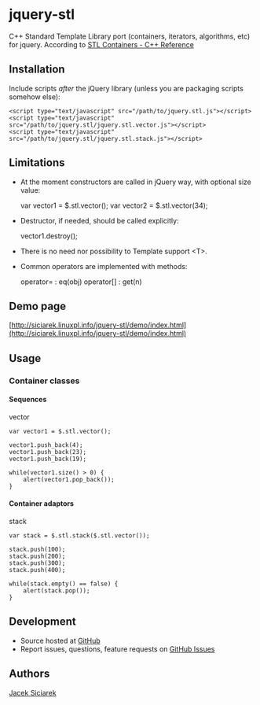 jquery-stl
==========

C++ Standard Template Library port (containers, iterators, algorithms, etc) for jquery.
According to [STL Containers - C++ Reference](http://www.cplusplus.com/reference/stl/)

## Installation

Include scripts *after* the jQuery library (unless you are packaging scripts somehow else):

    <script type="text/javascript" src="/path/to/jquery.stl.js"></script>
    <script type="text/javascript" src="/path/to/jquery.stl/jquery.stl.vector.js"></script>
    <script type="text/javascript" src="/path/to/jquery.stl/jquery.stl.stack.js"></script>

## Limitations

- At the moment constructors are called in jQuery way, with optional size value:

    var vector1 = $.stl.vector();
    var vector2 = $.stl.vector(34);

- Destructor, if needed, should be called explicitly:

    vector1.destroy();

- There is no need nor possibility to Template support &lt;T&gt;.

- Common operators are implemented with methods:

    operator=  : eq(obj)
    operator[] : get(n)

## Demo page

[http://siciarek.linuxpl.info/jquery-stl/demo/index.html](http://siciarek.linuxpl.info/jquery-stl/demo/index.html)

## Usage

### Container classes

#### Sequences

vector

    var vector1 = $.stl.vector();

    vector1.push_back(4);
    vector1.push_back(23);
    vector1.push_back(19);

    while(vector1.size() > 0) {
        alert(vector1.pop_back());
    }

#### Container adaptors 

stack

    var stack = $.stl.stack($.stl.vector());

    stack.push(100);
    stack.push(200);
    stack.push(300);
    stack.push(400);

    while(stack.empty() == false) {
        alert(stack.pop());
    }

## Development

- Source hosted at [GitHub](https://github.com/siciarek/jquery-stl)
- Report issues, questions, feature requests on [GitHub Issues](https://github.com/siciarek/jquery-stl/issues)

## Authors

[Jacek Siciarek](https://github.com/siciarek)